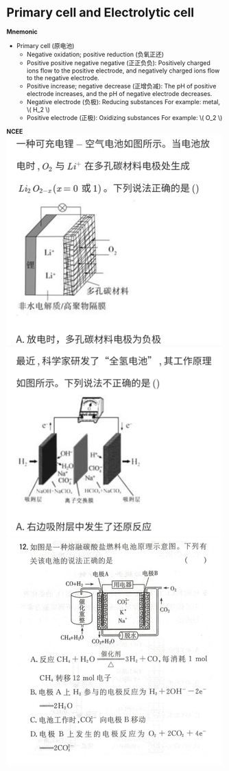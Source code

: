 # Primary cell and Electrolytic cell

**Mnemonic**

+ Primary cell (原电池)
    + Negative oxidation; positive reduction (负氧正还)
    + Positive positive negative negative (正正负负): Positively charged ions flow to the positive electrode, and negatively charged ions flow to the negative electrode.
    + Positive increase; negative decrease (正增负减): The pH of positive electrode increases, and the pH of negative electrode decreases.
    + Negative electrode (负极): Reducing substances For example: metal, \\( H_2 \\)
    + Positive electrode (正极): Oxidizing substances For example: \\( O_2 \\)

**NCEE**
![1](Primary-cell-and-Electrolytic-cell/NCEE-1.jpg)
![2](Primary-cell-and-Electrolytic-cell/NCEE-2.jpg)
![3](Primary-cell-and-Electrolytic-cell/NCEE-3.jpg)
